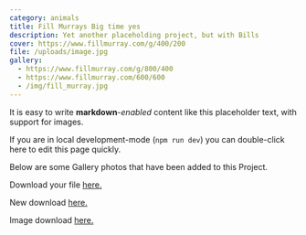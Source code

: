 ```yaml
---
category: animals
title: Fill Murrays Big time yes
description: Yet another placeholding project, but with Bills
cover: https://www.fillmurray.com/g/400/200
file: /uploads/image.jpg
gallery:
  - https://www.fillmurray.com/g/800/400
  - https://www.fillmurray.com/600/600
  - /img/fill_murray.jpg
---
```

It is easy to write **markdown**-*enabled* content like this placeholder text, with support for images.

If you are in local development-mode (`npm run dev`) you can double-click here to edit this page quickly.

Below are some Gallery photos that have been added to this Project.

Download your file <a href="https://nuxt-tailwind-cms.netlify.app/images/uploads/dummy.pdf" download>here.</a>

New download <a href="/uploads/dummy.pdf" download>here.</a>

Image download <a href="/uploads/image.jpg" download>here.</a>
